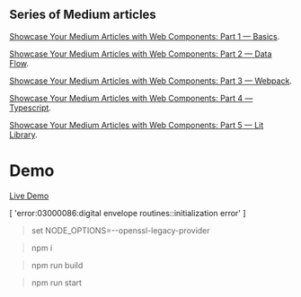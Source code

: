 ## Series of Medium articles

[Showcase Your Medium Articles with Web Components: Part 1 — Basics](https://medium.com/@mariusbongarts11/showcase-your-medium-articles-with-web-components-part-1-basics-d2c6618e9482?sk=cea5df95fbd3e204f486640d6eef50b2).

[Showcase Your Medium Articles with Web Components: Part 2 — Data Flow](https://javascript.plainenglish.io/build-your-own-blog-portfolio-with-web-components-data-flow-6c1a8f09c252).

[Showcase Your Medium Articles with Web Components: Part 3 — Webpack](https://medium.com/@mariusbongarts11/build-your-own-blog-portfolio-with-web-components-webpack-4f35c8e5d2a9).

[Showcase Your Medium Articles with Web Components: Part 4 — Typescript]().

[Showcase Your Medium Articles with Web Components: Part 5 — Lit Library](https://medium.com/@mariusbongarts/build-your-own-blog-portfolio-with-web-components-lit-library-2701dffc735f).

# Demo

[Live Demo](https://mariusbongarts.github.io/medium-portfolio-5/)


 [ 'error:03000086:digital envelope routines::initialization error' ]
> set NODE_OPTIONS=--openssl-legacy-provider

> npm i

> npm run build

> npm run start




